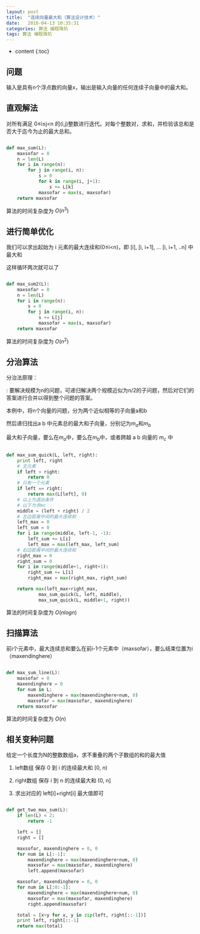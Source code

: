 ```yaml
---
layout: post
title:  "连续向量最大和（算法设计技术）"
date:   2016-04-13 10:35:31
categories: 算法 编程珠玑
tags: 算法 编程珠玑
---
```


* content
{:toc}


## 问题

输入是具有n个浮点数的向量x，输出是输入向量的任何连续子向量中的最大和。


## 直观解法

对所有满足 0≤i≤j<n 的(i,j)整数进行迭代。对每个整数对，求和，并检验该总和是否大于迄今为止的最大总和。

```python

def max_sum(L):
    maxsofar = 0
    n = len(L)
    for i in range(n):
        for j in range(i, n):
            s = 0
            for k in range(i, j+1):
                s += L[k]
            maxsofar = max(s, maxsofar)
    return maxsofar

```

算法的时间复杂度为 $O(n^3)$

## 进行简单优化

我们可以求出起始为 i 元素的最大连续和(0≤i<n)，即 [i], [i, i+1], ... [i, i+1, ..n] 中最大和

这样循环两次就可以了

```python

def max_sum2(L):
    maxsofar = 0
    n = len(L)
    for i in range(n):
        s = 0
        for j in range(i, n):
            s += L[j]
            maxsofar = max(s, maxsofar)
    return maxsofar

```

算法的时间复杂度为 $O(n^2)$


## 分治算法

分治法原理：

:    要解决规模为n的问题，可递归解决两个规模近似为n/2的子问题，然后对它们的答案进行合并以得到整个问题的答案。


本例中，将n个向量的问题，分为两个近似相等的子向量a和b

然后递归找出a b 中元素总的最大和子向量，分别记为$m_a$和$m_b$

最大和子向量，要么在$m_a$中，要么在$m_b$中，或者跨越 a b 向量的 $m_c$ 中

```python

def max_sum_quick(L, left, right):
    print left, right
    # 无元素
    if left > right:
        return 0
    # 只有一个元素
    if left == right:
        return max(L[left], 0)
    # 以上为退出条件
    # 以下为求mc
    middle = (left + right) / 2
    # 左边距离中间的最大连续和
    left_max = 0
    left_sum = 0
    for i in range(middle, left-1, -1):
        left_sum += L[i]
        left_max = max(left_max, left_sum)
    # 右边距离中间的最大连续和
    right_max = 0
    right_sum = 0
    for i in range(middle+1, right+1):
        right_sum += L[i]
        right_max = max(right_max, right_sum)

    return max(left_max+right_max,
            max_sum_quick(L, left, middle),
            max_sum_quick(L, middle+1, right))

```

算法的时间复杂度为 $O(nlogn)$


## 扫描算法


前i个元素中，最大连续总和要么在前i-1个元素中（maxsofar），要么结束位置为i （maxendinghere）


```python

def max_sum_line(L):
    maxsofar = 0
    maxendinghere = 0
    for num in L:
        maxendinghere = max(maxendinghere+num, 0)
        maxsofar = max(maxsofar, maxendinghere)
    return maxsofar

```

算法的时间复杂度为 $O(n)$


## 相关变种问题

给定一个长度为N的整数数组a，求不重叠的两个子数组的和的最大值


1. left数组 保存 0 到 i 的连续最大和 [0, n)

2. right数组 保存 i 到 n 的连续最大和 (0, n]

3. 求出对应的 left[i]+right[i] 最大值即可

```python

def get_two_max_sum(L):
    if len(L) < 2:
        return -1

    left = []
    right = []

    maxsofar, maxendinghere = 0, 0
    for num in L[:-1]:
        maxendinghere = max(maxendinghere+num, 0)
        maxsofar = max(maxsofar, maxendinghere)
        left.append(maxsofar)

    maxsofar, maxendinghere = 0, 0
    for num in L[:0:-1]:
        maxendinghere = max(maxendinghere+num, 0)
        maxsofar = max(maxsofar, maxendinghere)
        right.append(maxsofar)

    total = [x+y for x, y in zip(left, right[::-1])]
    print left, right[::-1]
    return max(total)

```
